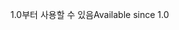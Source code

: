 <span data-ttu-id="7cc41-101">1.0부터 사용할 수 있음</span><span class="sxs-lookup"><span data-stu-id="7cc41-101">Available since 1.0</span></span>